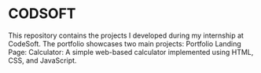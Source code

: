 # CODSOFT
This repository contains the projects I developed during my internship at CodeSoft. The portfolio showcases two main projects:  Portfolio Landing Page: Calculator: A simple web-based calculator implemented using HTML, CSS, and JavaScript.
